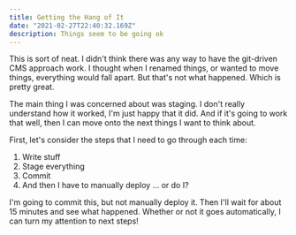 ```yaml
---
title: Getting the Hang of It
date: "2021-02-27T22:40:32.169Z"
description: Things seem to be going ok
---
```


This is sort of neat. I didn't think there was any way to have the git-driven CMS approach work. I thought when I renamed things, or wanted to move things, everything would fall apart. But that's not what happened. Which is pretty great.

The main thing I was concerned about was staging. I don't really understand how it worked, I'm just happy that it did. And if it's going to work that well, then I can move onto the next things I want to think about.

First, let's consider the steps that I need to go through each time:

1. Write stuff
2. Stage everything
3. Commit
4. And then I have to manually deploy ... or do I?

I'm going to commit this, but not manually deploy it. Then I'll wait for about 15 minutes and see what happened. Whether or not it goes automatically, I can turn my attention to next steps!
